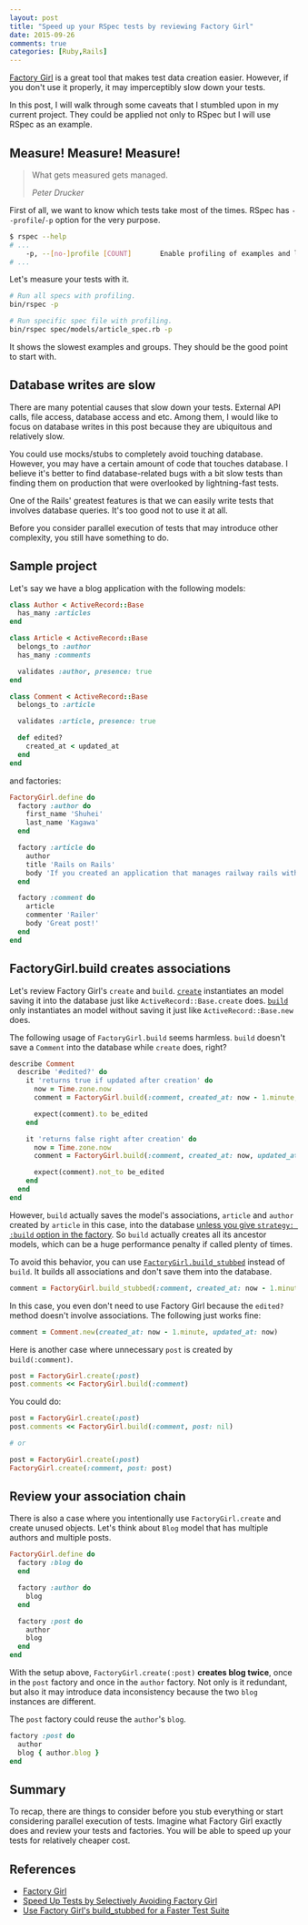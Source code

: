 ```yaml
---
layout: post
title: "Speed up your RSpec tests by reviewing Factory Girl"
date: 2015-09-26
comments: true
categories: [Ruby,Rails]
---
```


[Factory Girl](https://github.com/thoughtbot/factory_girl) is a great tool that makes test data creation easier. However, if you don't use it properly, it may imperceptibly slow down your tests.

In this post, I will walk through some caveats that I stumbled upon in my current project. They could be applied not only to RSpec but I will use RSpec as an example.

## Measure! Measure! Measure!

>What gets measured gets managed.
>
><cite>Peter Drucker</cite>

First of all, we want to know which tests take most of the times. RSpec has `--profile`/`-p` option for the very purpose.

```sh
$ rspec --help
# ...
    -p, --[no-]profile [COUNT]       Enable profiling of examples and list the slowest examples (default: 10).
# ...
```

Let's measure your tests with it.

```sh
# Run all specs with profiling.
bin/rspec -p

# Run specific spec file with profiling.
bin/rspec spec/models/article_spec.rb -p
```

It shows the slowest examples and groups. They should be the good point to start with.

## Database writes are slow

There are many potential causes that slow down your tests. External API calls, file access, database access and etc. Among them, I would like to focus on database writes in this post because they are ubiquitous and relatively slow.

You could use mocks/stubs to completely avoid touching database. However, you may have a certain amount of code that touches database. I believe it's better to find database-related bugs with a bit slow tests than finding them on production that were overlooked by lightning-fast tests.

One of the Rails' greatest features is that we can easily write tests that involves database queries. It's too good not to use it at all.

Before you consider parallel execution of tests that may introduce other complexity, you still have something to do.

## Sample project

Let's say we have a blog application with the following models:

```ruby
class Author < ActiveRecord::Base
  has_many :articles
end

class Article < ActiveRecord::Base
  belongs_to :author
  has_many :comments

  validates :author, presence: true
end

class Comment < ActiveRecord::Base
  belongs_to :article

  validates :article, presence: true

  def edited?
    created_at < updated_at
  end
end
```

and factories:

```ruby
FactoryGirl.define do
  factory :author do
    first_name 'Shuhei'
    last_name 'Kagawa'
  end

  factory :article do
    author
    title 'Rails on Rails'
    body 'If you created an application that manages railway rails with the Rails framework, its name would be Rails on Rails...'
  end

  factory :comment do
    article
    commenter 'Railer'
    body 'Great post!'
  end
end
```

## FactoryGirl.build creates associations

Let's review Factory Girl's `create` and `build`. [`create`](http://www.rubydoc.info/gems/factory_girl/FactoryGirl/Syntax/Methods#create-instance_method) instantiates an model saving it into the database just like `ActiveRecord::Base.create` does. [`build`](http://www.rubydoc.info/gems/factory_girl/FactoryGirl/Syntax/Methods#build-instance_method) only instantiates an model without saving it just like `ActiveRecord::Base.new` does.

The following usage of `FactoryGirl.build` seems harmless. `build` doesn't save a `Comment` into the database while `create` does, right?

```ruby
describe Comment
  describe '#edited?' do
    it 'returns true if updated after creation' do
      now = Time.zone.now
      comment = FactoryGirl.build(:comment, created_at: now - 1.minute, updated_at: now)

      expect(comment).to be_edited
    end

    it 'returns false right after creation' do
      now = Time.zone.now
      comment = FactoryGirl.build(:comment, created_at: now, updated_at: now)

      expect(comment).not_to be_edited
    end
  end
end
```

However, `build` actually saves the model's associations, `article` and `author` created by `article` in this case, into the database [unless you give `strategy: :build` option in the factory](http://www.rubydoc.info/gems/factory_girl/file/GETTING_STARTED.md#Associations). So `build` actually creates all its ancestor models, which can be a huge performance penalty if called plenty of times.

To avoid this behavior, you can use [`FactoryGirl.build_stubbed`](http://www.rubydoc.info/gems/factory_girl/FactoryGirl/Syntax/Methods#build_stubbed-instance_method) instead of `build`. It builds all associations and don't save them into the database.

```ruby
comment = FactoryGirl.build_stubbed(:comment, created_at: now - 1.minute, updated_at: now)
```

In this case, you even don't need to use Factory Girl because the `edited?` method doesn't involve associations. The following just works fine:

```ruby
comment = Comment.new(created_at: now - 1.minute, updated_at: now)
```

Here is another case where unnecessary `post` is created by `build(:comment)`.

```ruby
post = FactoryGirl.create(:post)
post.comments << FactoryGirl.build(:comment)
```

You could do:

```ruby
post = FactoryGirl.create(:post)
post.comments << FactoryGirl.build(:comment, post: nil)

# or

post = FactoryGirl.create(:post)
FactoryGirl.create(:comment, post: post)
```

## Review your association chain

There is also a case where you intentionally use `FactoryGirl.create` and create unused objects. Let's think about `Blog` model that has multiple authors and multiple posts.

```ruby
FactoryGirl.define do
  factory :blog do
  end

  factory :author do
    blog
  end

  factory :post do
    author
    blog
  end
end
```

With the setup above, `FactoryGirl.create(:post)` **creates blog twice**, once in the `post` factory and once in the `author` factory. Not only is it redundant, but also it may introduce data inconsistency because the two `blog` instances are different.

The `post` factory could reuse the `author`'s `blog`.

```ruby
factory :post do
  author
  blog { author.blog }
end
```

## Summary

To recap, there are things to consider before you stub everything or start considering parallel execution of tests. Imagine what Factory Girl exactly does and review your tests and factories. You will be able to speed up your tests for relatively cheaper cost.

## References

- [Factory Girl](https://github.com/thoughtbot/factory_girl)
- [Speed Up Tests by Selectively Avoiding Factory Girl](https://robots.thoughtbot.com/speed-up-tests-by-selectively-avoiding-factory-girl)
- [Use Factory Girl's build_stubbed for a Faster Test Suite](https://robots.thoughtbot.com/use-factory-girls-build-stubbed-for-a-faster-test)
